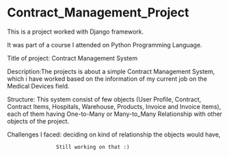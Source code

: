 # Contract_Management_Project

This is a project worked with Django framework.

It was part of a course I attended on Python Programming Language.

Title of project: Contract Management System

Description:The projects is about a simple Contract Management System, which i have 
            worked based on the information of my current job on the Medical Devices field.

Structure: This system consist of few objects 
           (User Profile, Contract, Contract Items, Hospitals, Warehouse, Products, Invoice and 
            Invoice items), each of them having One-to-Many or Many-to_Many Relationship with other
            objects of the project.


Challenges I faced: deciding on kind of relationship the objects would have,

                    Still working on that :)

